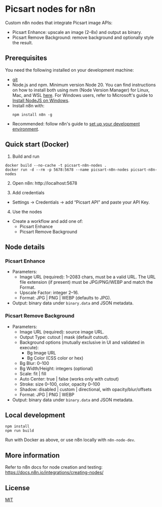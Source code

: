 # Picsart nodes for n8n

Custom n8n nodes that integrate Picsart image APIs:
- Picsart Enhance: upscale an image (2–8x) and output as binary.
- Picsart Remove Background: remove background and optionally style the result.

## Prerequisites

You need the following installed on your development machine:

* [git](https://git-scm.com/downloads)
* Node.js and npm. Minimum version Node 20. You can find instructions on how to install both using nvm (Node Version Manager) for Linux, Mac, and WSL [here](https://github.com/nvm-sh/nvm). For Windows users, refer to Microsoft's guide to [Install NodeJS on Windows](https://docs.microsoft.com/en-us/windows/dev-environment/javascript/nodejs-on-windows).
* Install n8n with:
  ```
  npm install n8n -g
  ```
* Recommended: follow n8n's guide to [set up your development environment](https://docs.n8n.io/integrations/creating-nodes/build/node-development-environment/).

## Quick start (Docker)

1) Build and run
```
docker build --no-cache -t picsart-n8n-nodes .
docker run -d --rm -p 5678:5678 --name picsart-n8n-nodes picsart-n8n-nodes
```

2) Open n8n: http://localhost:5678

3) Add credentials
- Settings → Credentials → add “Picsart API” and paste your API Key.

4) Use the nodes
- Create a workflow and add one of:
  - Picsart Enhance
  - Picsart Remove Background

## Node details

### Picsart Enhance
- Parameters:
  - Image URL (required): 1–2083 chars, must be a valid URL. The URL file extension (if present) must be JPG/PNG/WEBP and match the Format.
  - Upscale Factor: integer 2–16.
  - Format: JPG | PNG | WEBP (defaults to JPG).
- Output: binary data under `binary.data` and JSON metadata.

### Picsart Remove Background
- Parameters:
  - Image URL (required): source image URL.
  - Output Type: cutout | mask (default cutout).
  - Background options (mutually exclusive in UI and validated in execute):
    - Bg Image URL
    - Bg Color (CSS color or hex)
  - Bg Blur: 0–100
  - Bg Width/Height: integers (optional)
  - Scale: fit | fill
  - Auto Center: true | false (works only with cutout)
  - Stroke: size 0–100, color, opacity 0–100
  - Shadow: disabled | custom | directional, with opacity/blur/offsets
  - Format: JPG | PNG | WEBP
- Output: binary data under `binary.data` and JSON metadata.

## Local development
```
npm install
npm run build
```
Run with Docker as above, or use n8n locally with `n8n-node-dev`.

## More information

Refer to n8n docs for node creation and testing: https://docs.n8n.io/integrations/creating-nodes/

## License

[MIT](https://github.com/n8n-io/n8n-nodes-starter/blob/master/LICENSE.md)
